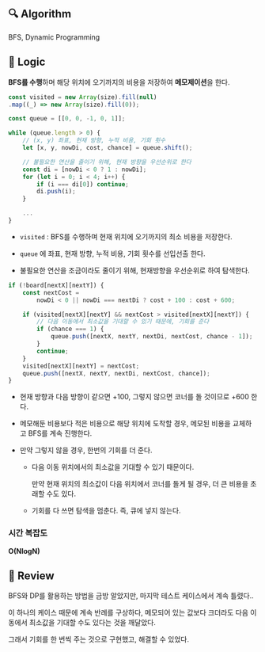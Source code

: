 ## :mag: Algorithm

BFS, Dynamic Programming

## :round_pushpin: Logic

**BFS를 수행**하며 해당 위치에 오기까지의 비용을 저장하여 **메모제이션**을 한다.

```js
const visited = new Array(size).fill(null)
.map((_) => new Array(size).fill(0));

const queue = [[0, 0, -1, 0, 1]];

while (queue.length > 0) {
    // (x, y) 좌표, 현재 방향, 누적 비용, 기회 횟수
    let [x, y, nowDi, cost, chance] = queue.shift();

    // 불필요한 연산을 줄이기 위해, 현재 방향을 우선순위로 한다
    const di = [nowDi < 0 ? 1 : nowDi];
    for (let i = 0; i < 4; i++) {
        if (i === di[0]) continue;
        di.push(i);
    }

    ...
}
```

- `visited` : BFS를 수행하며 현재 위치에 오기까지의 최소 비용을 저장한다.

- `queue` 에 좌표, 현재 방향, 누적 비용, 기회 횟수를 선입선출 한다.

- 불필요한 연산을 조금이라도 줄이기 위해, 현재방향을 우선순위로 하여 탐색한다.

```js
if (!board[nextX][nextY]) {
    const nextCost =
        nowDi < 0 || nowDi === nextDi ? cost + 100 : cost + 600;

    if (visited[nextX][nextY] && nextCost > visited[nextX][nextY]) {
        // 다음 이동에서 최소값을 기대할 수 있기 때문에, 기회를 준다
        if (chance === 1) {
            queue.push([nextX, nextY, nextDi, nextCost, chance - 1]);
        }
        continue;
    }
    visited[nextX][nextY] = nextCost;
    queue.push([nextX, nextY, nextDi, nextCost, chance]);
}
```

- 현재 방향과 다음 방향이 같으면 +100, 그렇지 않으면 코너를 돌 것이므로 +600 한다.

- 메모해둔 비용보다 적은 비용으로 해당 위치에 도착할 경우, 메모된 비용을 교체하고 BFS를 계속 진행한다.

- 만약 그렇지 않을 경우, 한번의 기회를 더 준다.

  - 다음 이동 위치에서의 최소값을 기대할 수 있기 때문이다.

    만약 현재 위치의 최소값이 다음 위치에서 코너를 돌게 될 경우, 더 큰 비용을 초래할 수도 있다.

  - 기회를 다 쓰면 탐색을 멈춘다. 즉, 큐에 넣지 않는다.

### 시간 복잡도

**O(NlogN)**

## :memo: Review

BFS와 DP를 활용하는 방법을 금방 알았지만, 마지막 테스트 케이스에서 계속 틀렸다..

이 하나의 케이스 때문에 계속 반례를 구상하다, 메모되어 있는 값보다 크더라도 다음 이동에서 최소값을 기대할 수도 있다는 것을 깨달았다.

그래서 기회를 한 번씩 주는 것으로 구현했고, 해결할 수 있었다.